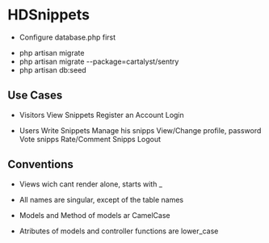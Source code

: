 # HDSnippets

- Configure database.php first

* php artisan migrate
* php artisan migrate --package=cartalyst/sentry
* php artisan db:seed

## Use Cases

- Visitors
	View Snippets
	Register an Account
	Login

- Users
	Write Snippets
	Manage his snipps
	View/Change profile, password
	Vote snipps
	Rate/Comment Snipps
	Logout




## Conventions
- Views wich cant render alone, starts with _

- All names are singular, except of the table names

- Models and Method of models ar CamelCase

- Atributes of models and controller functions are lower_case
